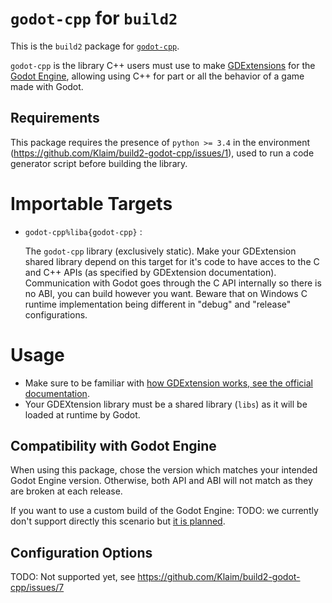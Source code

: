 # `godot-cpp` for `build2`

This is the `build2` package for [`godot-cpp`](https://github.com/godotengine/godot-cpp).

`godot-cpp` is the library C++ users must use to make [GDExtensions](https://docs.godotengine.org/en/stable/tutorials/scripting/gdextension/index.html) for the [Godot Engine](https://godotengine.org/), allowing using C++ for part or all the behavior of a game made with Godot.

## Requirements

This package requires the presence of `python >= 3.4` in the environment (https://github.com/Klaim/build2-godot-cpp/issues/1), used to run a code generator script before building the library.

# Importable Targets

- `godot-cpp%liba{godot-cpp}` :

    The `godot-cpp` library (exclusively static). Make your GDExtension shared library depend on this target for it's code to have acces to the C and C++ APIs (as specified by GDExtension documentation). Communication with Godot goes through the C API internally so there is no ABI, you can build however you want. Beware that on Windows C runtime implementation being different in "debug" and "release" configurations.

# Usage

- Make sure to be familiar with [how GDExtension works, see the official documentation](https://godotengine.org/).
- Your GDEXtension library must be a shared library (`libs`) as it will be loaded at runtime by Godot.

## Compatibility with Godot Engine

When using this package, chose the version which matches your intended Godot Engine version. Otherwise, both API and ABI will not match as they are broken at each release.

If you want to use a custom build of the Godot Engine: TODO: we currently don't support directly this scenario but [it is planned](https://github.com/Klaim/build2-godot-cpp/issues/6).

## Configuration Options

TODO: Not supported yet, see https://github.com/Klaim/build2-godot-cpp/issues/7


